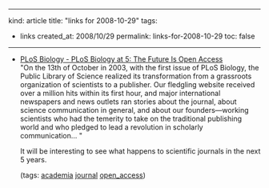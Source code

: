 -----
kind: article
title: "links for 2008-10-29"
tags:
- links
created_at: 2008/10/29
permalink: links-for-2008-10-29
toc: false
-----

<ul class="delicious"><li>
                <div class="delicious-link"><a href="http://biology.plosjournals.org/perlserv/?request=get-document&doi=10.1371/journal.pbio.0060267">PLoS Biology - PLoS Biology at 5: The Future Is Open Access</a></div>
                <div class="delicious-extended">&quot;On the 13th of October in 2003, with the first issue of PLoS Biology, the Public Library of Science realized its transformation from a grassroots organization of scientists to a publisher. Our fledgling website received over a million hits within its first hour, and major international newspapers and news outlets ran stories about the journal, about science communication in general, and about our founders—working scientists who had the temerity to take on the traditional publishing world and who pledged to lead a revolution in scholarly communication... &quot;

It will be interesting to see what happens to scientific journals in the next 5 years.</div>
                <div class="delicious-tags">(tags: <a href="http://delicious.com/bsag/academia">academia</a> <a href="http://delicious.com/bsag/journal">journal</a> <a href="http://delicious.com/bsag/open_access">open_access</a>)</div>
            </li></ul>


